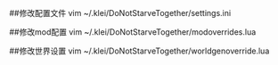 ##修改配置文件
vim ~/.klei/DoNotStarveTogether/settings.ini 

##修改mod配置
vim ~/.klei/DoNotStarveTogether/modoverrides.lua 

##修改世界设置
vim ~/.klei/DoNotStarveTogether/worldgenoverride.lua 
